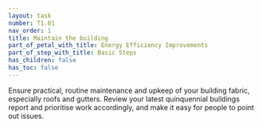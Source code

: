 ```yaml
---
layout: task
number: T1.01
nav_order: 1
title: Maintain the building
part_of_petal_with_title: Energy Efficiency Improvements
part_of_step_with_title: Basic Steps
has_children: false
has_toc: false
---
```


Ensure practical, routine maintenance and upkeep of your building fabric, especially roofs and gutters. Review your latest quinquennial buildings report and prioritise work accordingly, and make it easy for people to point out issues. 
